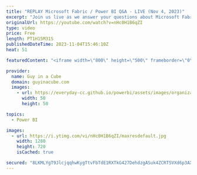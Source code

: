 ```yaml
---
title: "REPLAY Microsoft Fabric / Power BI Q&A - LIVE (Nov 4, 2023)"
excerpt: "Join us live as we answer your questions about Microsoft Fabric (including Power BI)! Get your questions in the chat early as we don't get to all of them.  NOTE: European friends, Time zone trickery is here. It's an hour different from what it normally is.  💥 30 minutes: Open Q&A (Public) 💥 Then..."
originalUrl: https://youtube.com/watch?v=nHc0H1B6qZI
type: video
price: Free
length: PT1H15M31S
publishedDateTime: 2023-11-04T15:46:10Z
heat: 51

featuredContent: "<iframe width=\"800\" height=\"500\" frameborder=\"0\" src=\"https://www.youtube.com/embed/nHc0H1B6qZI\" allow=\"accelerometer; autoplay; encrypted-media; gyroscope; picture-in-picture\" allowfullscreen></iframe>"

provider:
  name: Guy in a Cube
  domain: guyinacube.com
  images:
    - url: https://everyday-cc.github.io/powerbi/assets/images/organizations/guyinacube.com-50x50.jpg
      width: 50
      height: 50

topics:
  - Power BI

images:
  - url: https://i.ytimg.com/vi/nHc0H1B6qZI/maxresdefault.jpg
    width: 1280
    height: 720
    isCached: true

secured: "8LKMLYgT9JlcjqqhwKygTtvFbTdE1RXTkG427DehdzgASuk4ZCRTSVXd6p3AXTWwU4GTlqVCv6lLpS3Nb3PVo839t62/xkBHFrvRIC62OJElfhENq0mHb8hSdVRCKNrFjyDtIXvCPbBuRJEAR7BmU747tSOc/S9CgORXm3BrAif2O8Za1fOFO68QoMr6iUhIpJyAVUe2J78guGdFYykcmaNqH8Ifa5V7KuOWq6KnurfAYgFEVmQykT2VAwh4cJy03WK2ZuCUZtgXRSj9hXF6NzsBojQYRV2VoRd3qbbTdAzroKSLzU9IliRq4QMj1vqN2iUZc3natLjk9Td6xNlfh0gtrvaO/VatQ1x6j5HMsxu3rUuMljfZoDNG8TzEBWZJGiKBbTJWqbtmT7idbmCbzLwSQlITYXftnWj9e/y8pdY=;K24k4LWPghAnOJRbjbGH7w=="
---
```


